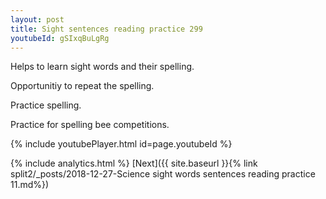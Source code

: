 ```yaml
---
layout: post
title: Sight sentences reading practice 299
youtubeId: gSIxqBuLgRg
---
```

 
 
Helps to learn sight words and their spelling.

Opportunitiy to repeat the spelling. 

Practice spelling. 
 
Practice for spelling bee competitions. 
 
{% include youtubePlayer.html id=page.youtubeId %}
 
 
{% include analytics.html %} 
[Next]({{ site.baseurl }}{% link  split2/_posts/2018-12-27-Science sight words sentences reading practice 11.md%})
 

